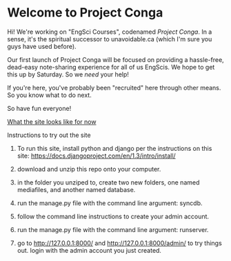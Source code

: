 Welcome to Project Conga
=========================

Hi! We're working on "EngSci Courses", codenamed *Project Conga*. In a sense, it's the spiritual successor to
unavoidable.ca (which I'm sure you guys have used before). 

Our first launch of Project Conga will be focused on providing a hassle-free, dead-easy note-sharing experience
for all of us EngScis. We hope to get this up by Saturday. So we *need* your help!

If you're here, you've probably been "recruited" here through other means. So you know what to do next.

So have fun everyone!

[What the site looks like for now](http://i.imgur.com/E31Ek.jpg)

Instructions to try out the site

1. To run this site, install python and django per the instructions on this site: https://docs.djangoproject.com/en/1.3/intro/install/

2. download and unzip this repo onto your computer.

3. in the folder you unziped to, create two new folders, one named mediafiles, and another named database.

4. run the manage.py file with the command line argument: syncdb.

5. follow the command line instructions to create your admin account.

6. run the manage.py file with the command line argument: runserver.

7. go to http://127.0.0.1:8000/ and http://127.0.0.1:8000/admin/ to try things out. login with the admin account you just created.
